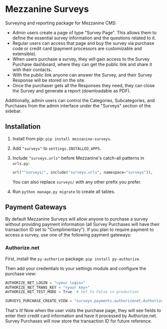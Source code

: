 # Mezzanine Surveys

Surveying and reporting package for Mezzanine CMS:

- Admin users create a page of type "Survey Page". This allows them to define the essential survey information and the questions related to it.
- Regular users can access that page and buy the survey via purchase code or credit card (payment processors are customizable and extensible).
- When users purchase a survey, they will gain access to the Survey Purchase dashboard, where they can get the public link and share it with their contacts.
- With the public link anyone can answer the Survey, and their Survey Response will be stored on the site.
- Once the purchaser gets all the Responses they need, they can close the Survey and generate a report (downloadable as PDF).

Additionally, admin users can control the Categories, Subcategories, and Purchases from the admin interface under the "Surveys" section of the sidebar.

## Installation

1. Install from pip: `pip install mezzanine-surveys`.

1. Add `"surveys"` to `settings.INSTALLED_APPS`.

1. Include `"surveys.urls"` before Mezzanine's catch-all patterns in `urls.py`:

    ```python
    url("^surveys/", include("surveys.urls", namespace="surveys")),
    ```
    You can also replace `surveys/` with any other prefix you prefer.

1. Run `python manage.py migrate` to create all tables.

## Payment Gateways

By default Mezzanine Surveys will allow anyone to purchase a survey without providing payment information (all Survey Purchases will have their transaction ID set to "Complimentary"). If you plan to require payment to access a survey, use one of the following payment gateways:

### Authorize.net

First, install the `py-authorize` package: `pip install py-authorize`.

Then add your credentials to your settings module and configure the purchase view:

```python
AUTHORIZE_NET_LOGIN = "<your login>"
AUTHORIZE_NET_TRANS_KEY = "<your key>"
AUTHORIZE_NET_TEST_MODE = True  # Set to False in production

SURVEYS_PURCHASE_CREATE_VIEW = "surveys.payments.authorizenet.AuthorizenetSurveyPurchaseCreate"
```

That's it! Now when the user visits the purchase page, they will see fields to enter their credit card information and have it processed by Authorize.net. Survey Purchases will now store the transaction ID for future reference.
